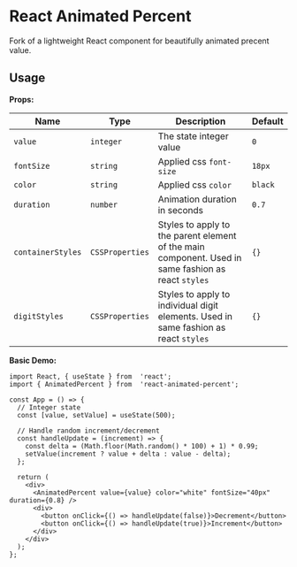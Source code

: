 # React Animated Percent

Fork of a lightweight React component for beautifully animated precent value.

## Usage

**Props:**

|     Name         |     Type        |             Description                                                                                                     |     Default    |
|------------------|-----------------|-----------------------------------------------------------------------------------------------------------------------------|----------------|
|   `value`        | `integer`       | The state integer value                                                                                                     | `0`            |
|   `fontSize`     | `string`        | Applied css `font-size`                                                                                                     | `18px`         |
|   `color`        | `string`        | Applied css `color`                                                                                                         | `black`        |
|   `duration`     | `number`        | Animation duration in seconds                                                                                               | `0.7`          |
|`containerStyles` | `CSSProperties` | Styles to apply to the parent element of the main component. Used in same fashion as react `styles`                         | `{}`           |
|`digitStyles`     | `CSSProperties` | Styles to apply to individual digit elements. Used in same fashion as react `styles`                                        | `{}`           |

**Basic Demo:**

```
import React, { useState } from  'react';
import { AnimatedPercent } from  'react-animated-percent';

const App = () => {
  // Integer state
  const [value, setValue] = useState(500);

  // Handle random increment/decrement
  const handleUpdate = (increment) => {
    const delta = (Math.floor(Math.random() * 100) + 1) * 0.99;
    setValue(increment ? value + delta : value - delta);
  };

  return (
    <div>
      <AnimatedPercent value={value} color="white" fontSize="40px" duration={0.8} />
      <div>
        <button onClick={() => handleUpdate(false)}>Decrement</button>
        <button onClick={() => handleUpdate(true)}>Increment</button>
      </div>
    </div>
  );
};
```
